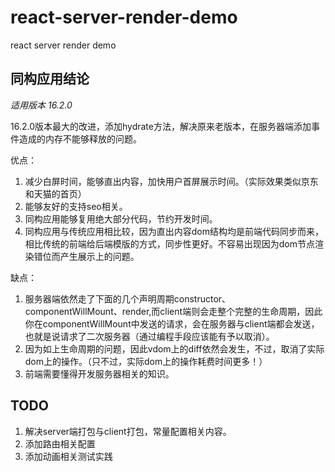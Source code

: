 # react-server-render-demo
react server render demo
## 同构应用结论

*适用版本 16.2.0*

16.2.0版本最大的改进，添加hydrate方法，解决原来老版本，在服务器端添加事件造成的内存不能够释放的问题。

优点：
1. 减少白屏时间，能够直出内容，加快用户首屏展示时间。（实际效果类似京东和天猫的首页）
2. 能够友好的支持seo相关。
3. 同构应用能够复用绝大部分代码，节约开发时间。
4. 同构应用与传统应用相比较，因为直出内容dom结构均是前端代码同步而来，相比传统的前端给后端模版的方式，同步性更好。不容易出现因为dom节点渲染错位而产生展示上的问题。

缺点：
1. 服务器端依然走了下面的几个声明周期constructor、componentWillMount、render,而client端则会走整个完整的生命周期，因此你在componentWillMount中发送的请求，会在服务器与client端都会发送，也就是说请求了二次服务器（通过编程手段应该能有予以取消）。
2. 因为如上生命周期的问题，因此vdom上的diff依然会发生，不过，取消了实际dom上的操作。（只不过，实际dom上的操作耗费时间更多！）
3. 前端需要懂得开发服务器相关的知识。


## TODO
1. 解决server端打包与client打包，常量配置相关内容。
2. 添加路由相关配置
3. 添加动画相关测试实践